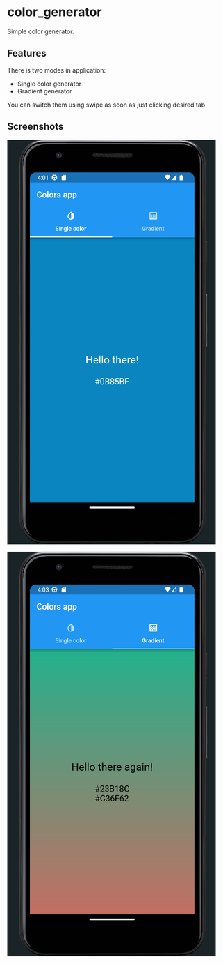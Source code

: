 # color_generator

Simple color generator.

## Features

There is two modes in application: 
 - Single color generator
 - Gradient generator

You can switch them using swipe as soon as just clicking desired tab

## Screenshots

![screenshot1](screenshots/sc1.png)

![screenshot2](screenshots/sc2.png)
